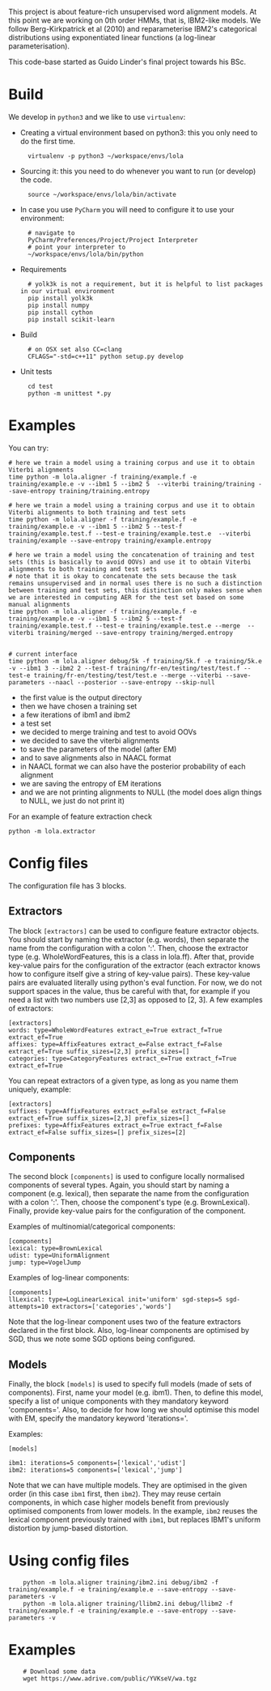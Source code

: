 
This project is about feature-rich unsupervised word alignment models.
At this point we are working on 0th order HMMs, that is, IBM2-like models.
We follow Berg-Kirkpatrick et al (2010) and reparameterise IBM2's categorical distributions using exponentiated linear functions (a log-linear parameterisation).

This code-base started as Guido Linder's final project towards his BSc.

# Build

We develop in `python3` and we like to use `virtualenv`:


* Creating a virtual environment based on python3: this you only need to do the first time.


        virtualenv -p python3 ~/workspace/envs/lola

* Sourcing it: this you need to do whenever you want to run (or develop) the code.


        source ~/workspace/envs/lola/bin/activate


* In case you use `PyCharm` you will need to configure it to use your environment:        

        # navigate to
        PyCharm/Preferences/Project/Project Interpreter
        # point your interpreter to
        ~/workspace/envs/lola/bin/python

* Requirements


        # yolk3k is not a requirement, but it is helpful to list packages in our virtual environment
        pip install yolk3k
        pip install numpy 
        pip install cython
        pip install scikit-learn
        
        
* Build

        # on OSX set also CC=clang
        CFLAGS="-std=c++11" python setup.py develop


* Unit tests

        cd test
        python -m unittest *.py
        

# Examples

You can try:

    # here we train a model using a training corpus and use it to obtain Viterbi alignments
    time python -m lola.aligner -f training/example.f -e training/example.e -v --ibm1 5 --ibm2 5  --viterbi training/training --save-entropy training/training.entropy

    # here we train a model using a training corpus and use it to obtain Viterbi alignments to both training and test sets
    time python -m lola.aligner -f training/example.f -e training/example.e -v --ibm1 5 --ibm2 5 --test-f training/example.test.f --test-e training/example.test.e  --viterbi training/example --save-entropy training/example.entropy

    # here we train a model using the concatenation of training and test sets (this is basically to avoid OOVs) and use it to obtain Viterbi alignments to both training and test sets
    # note that it is okay to concatenate the sets because the task remains unsupervised and in normal uses there is no such a distinction between training and test sets, this distinction only makes sense when we are interested in computing AER for the test set based on some manual alignments
    time python -m lola.aligner -f training/example.f -e training/example.e -v --ibm1 5 --ibm2 5 --test-f training/example.test.f --test-e training/example.test.e --merge  --viterbi training/merged --save-entropy training/merged.entropy


    # current interface
    time python -m lola.aligner debug/5k -f training/5k.f -e training/5k.e -v --ibm1 3 --ibm2 2 --test-f training/fr-en/testing/test/test.f --test-e training/fr-en/testing/test/test.e --merge --viterbi --save-parameters --naacl --posterior --save-entropy --skip-null

* the first value is the output directory
* then we have chosen a training set
* a few iterations of ibm1 and ibm2
* a test set
* we decided to merge training and test to avoid OOVs
* we decided to save the viterbi alignments
* to save the parameters of the model (after EM)
* and to save alignments also in NAACL format
* in NAACL format we can also have the posterior probability of each alignment
* we are saving the entropy of EM iterations
* and we are not printing alignments to NULL (the model does align things to NULL, we just do not print it)

For an example of feature extraction check

    python -m lola.extractor


# Config files

The configuration file has 3 blocks.

## Extractors

The block `[extractors]` can be used to configure feature extractor objects.
You should start by naming the extractor (e.g. words), then separate the name from the configuration with a colon ':'.
Then, choose the extractor type (e.g. WholeWordFeatures, this is a class in lola.ff).
After that, provide key-value pairs for the configuration of the extractor (each extractor knows how to configure itself give a string of key-value pairs). 
These key-value pairs are evaluated literally using python's eval function.
For now, we do not support spaces in the value, thus be careful with that, for example if you need a list with two numbers use [2,3] as opposed to [2, 3].
A few examples of extractors:


    [extractors]
    words: type=WholeWordFeatures extract_e=True extract_f=True extract_ef=True
    affixes: type=AffixFeatures extract_e=False extract_f=False extract_ef=True suffix_sizes=[2,3] prefix_sizes=[]
    categories: type=CategoryFeatures extract_e=True extract_f=True extract_ef=True 


You can repeat extractors of a given type, as long as you name them uniquely, example:


    [extractors]    
    suffixes: type=AffixFeatures extract_e=False extract_f=False extract_ef=True suffix_sizes=[2,3] prefix_sizes=[]
    prefixes: type=AffixFeatures extract_e=True extract_f=False extract_ef=False suffix_sizes=[] prefix_sizes=[2]


## Components

The second block `[components]` is used to configure locally normalised components of several types.
Again, you should start by naming a component (e.g. lexical), then separate the name from the configuration with a colon ':'.
Then, choose the component's type (e.g. BrownLexical).
Finally, provide key-value pairs for the configuration of the component.

Examples of multinomial/categorical components:


    [components]
    lexical: type=BrownLexical
    udist: type=UniformAlignment
    jump: type=VogelJump


Examples of log-linear components:


    [components]
    llLexical: type=LogLinearLexical init='uniform' sgd-steps=5 sgd-attempts=10 extractors=['categories','words']


Note that the log-linear component uses two of the feature extractors declared in the first block.
Also, log-linear components are optimised by SGD, thus we note some SGD options being configured.


## Models

Finally, the block `[models]` is used to specify full models (made of sets of components).
First, name your model (e.g. ibm1). Then, to define this model, specify a list of unique components with they mandatory keyword 'components='.
Also, to decide for how long we should optimise this model with EM, specify the mandatory keyword 'iterations='.

Examples:


    [models]

    ibm1: iterations=5 components=['lexical','udist']
    ibm2: iterations=5 components=['lexical','jump']


Note that we can have multiple models. They are optimised in the given order (in this case `ibm1` first, then `ibm2`).
They may reuse certain components, in which case higher models benefit from previously optimised components from lower models.
In the example, `ibm2` reuses the lexical component previously trained with `ibm1`, but replaces IBM1's uniform distortion by jump-based distortion.


# Using config files

        
        python -m lola.aligner training/ibm2.ini debug/ibm2 -f training/example.f -e training/example.e --save-entropy --save-parameters -v
        python -m lola.aligner training/llibm2.ini debug/llibm2 -f training/example.f -e training/example.e --save-entropy --save-parameters -v


# Examples


        # Download some data
        wget https://www.adrive.com/public/YVKseV/wa.tgz
